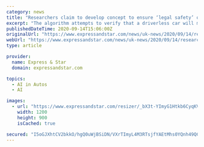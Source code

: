```yaml
---
category: news
title: "Researchers claim to develop concept to ensure ‘legal safety’ of driverless cars"
excerpt: "The algorithm attempts to verify that a driverless car will maintain ... emeritus professor of artificial intelligence and robotics at the University of Sheffield, said: “This research ..."
publishedDateTime: 2020-09-14T15:06:00Z
originalUrl: "https://www.expressandstar.com/news/uk-news/2020/09/14/researchers-claim-to-develop-concept-to-ensure-legal-safety-of-driverless-cars/"
webUrl: "https://www.expressandstar.com/news/uk-news/2020/09/14/researchers-claim-to-develop-concept-to-ensure-legal-safety-of-driverless-cars/"
type: article

provider:
  name: Express & Star
  domain: expressandstar.com

topics:
  - AI in Autos
  - AI

images:
  - url: "https://www.expressandstar.com/resizer/_bX3t-YImyG1Htkb6CyqKVgG00A=/1200x0/filters:quality(100)/cloudfront-us-east-1.images.arcpublishing.com/expressandstar.mna/25DCHDYHUFEVTD2C7IXGOFVAFI.jpg"
    width: 1200
    height: 900
    isCached: true

secured: "I5oGJXhtCV2bkkO/hgQ0uWjBSiDN/VXrTImyL4M3RTsjfYAEtMhs0YQnh49QCQVKneiTbBbYjOOLj2jTzYBl2AuT0jRhcTMdGPsB9h4CvYbeXe9bJzoOmXFkyTi5kDI44CYhaPqP0RyOCx587Bef8JXCSuFHrsYUuUJk1aejUfTUTWPYsN4/0ROaEmcEIdicuXKZN5FgQSa9BzU2WpIuQM1WMdEzfwy0SidKb5oL9IkAjpeZEcJYtTbhi5KlCmerwiHAwCUE5ZmxjAFInspNxTxnM/OVPcg5Q1hJBBPxu8bebU/xtvLaluwWMj9ddEe52BMra+zTP6dlcD9IaJvIzOK00dt537dyfTI2NXbqgT8=;P+dZnVp+t38gv4iEUmNZdA=="
---
```


